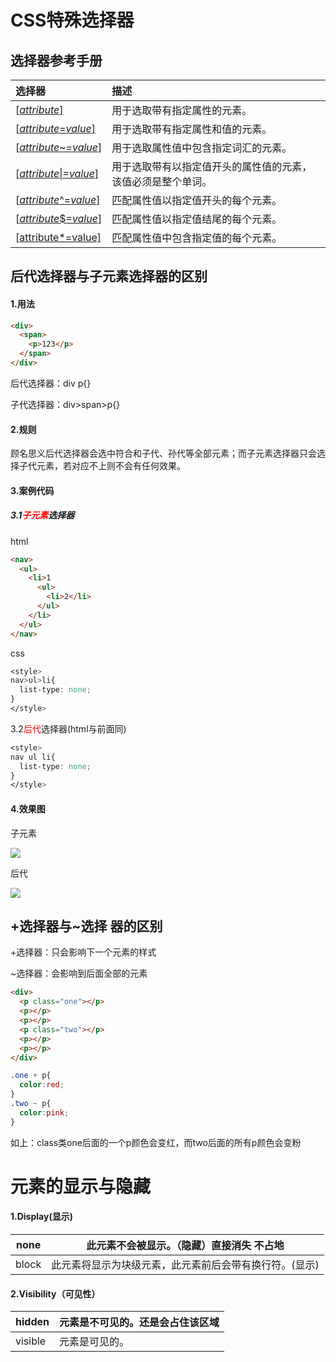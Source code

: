 # CSS特殊选择器

## 选择器参考手册

| 选择器                                                       | 描述                                                         |
| :----------------------------------------------------------- | :----------------------------------------------------------- |
| [[*attribute*\]](https://www.w3school.com.cn/cssref/selector_attribute.asp) | 用于选取带有指定属性的元素。                                 |
| [[*attribute*=*value*\]](https://www.w3school.com.cn/cssref/selector_attribute_value.asp) | 用于选取带有指定属性和值的元素。                             |
| [[*attribute*~=*value*\]](https://www.w3school.com.cn/cssref/selector_attribute_value_contain.asp) | 用于选取属性值中包含指定词汇的元素。                         |
| [[*attribute*\|=*value*\]](https://www.w3school.com.cn/cssref/selector_attribute_value_start.asp) | 用于选取带有以指定值开头的属性值的元素，该值必须是整个单词。 |
| [[*attribute*^=*value*\]](https://www.w3school.com.cn/cssref/selector_attr_begin.asp) | 匹配属性值以指定值开头的每个元素。                           |
| [[*attribute*$=*value*\]](https://www.w3school.com.cn/cssref/selector_attr_end.asp) | 匹配属性值以指定值结尾的每个元素。                           |
| [[attribute*=value\]](https://www.w3school.com.cn/cssref/selector_attr_contain.asp) | 匹配属性值中包含指定值的每个元素。                           |

## 后代选择器与子元素选择器的区别

#### 1.用法

```html
<div>
  <span>
  	<p>123</p>
  </span>
</div>
```



后代选择器：div p{}

子代选择器：div>span>p{}

#### 2.规则

顾名思义后代选择器会选中符合和子代、孙代等全部元素；而子元素选择器只会选择子代元素，若对应不上则不会有任何效果。

#### 3.案例代码

##### 3.1<font color="red">子元素</font>选择器

html

```html
<nav>
  <ul>
    <li>1
      <ul>
        <li>2</li>
      </ul>
    </li>
  </ul>
</nav>
```

css

```css
<style>
nav>ul>li{
  list-type: none;
}
</style>
```

3.2<font color="red">后代</font>选择器(html与前面同)

```css
<style>
nav ul li{
  list-type: none;
}
</style>
```

#### 4.效果图

子元素

![](C:\Users\Administrator\Desktop\项目笔记\CSS易忘易混笔记\image-20210318104721968.png)

后代

![](C:\Users\Administrator\Desktop\项目笔记\CSS易忘易混笔记\image-20210318110808703.png)

## +选择器与~选择 器的区别

+选择器：只会影响下一个元素的样式

~选择器：会影响到后面全部的元素

```html
<div>
  <p class="one"></p>
  <p></p>
  <p></p>
  <p class="two"></p>
  <p></p>
  <p></p>
</div>
```

```css
.one + p{
  color:red;
}
.two ~ p{
  color:pink;
}
```

如上：class类one后面的一个p颜色会变红，而two后面的所有p颜色会变粉

# 元素的显示与隐藏

#### 1.Display(显示) 

| none  | 此元素不会被显示。（隐藏）直接消失 不占地              |
| ----- | ------------------------------------------------------ |
| block | 此元素将显示为块级元素，此元素前后会带有换行符。(显示) |

#### 2.Visibility（可见性）

| hidden  | 元素是不可见的。还是会占住该区域 |
| ------- | -------------------------------- |
| visible | 元素是可见的。                   |

